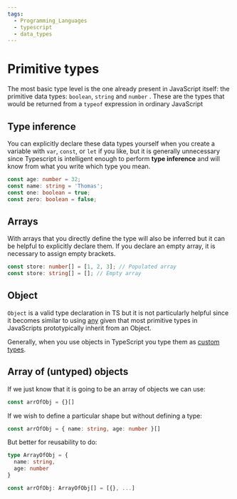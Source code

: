 ```yaml
---
tags:
  - Programming_Languages
  - typescript
  - data_types
---
```


# Primitive types

The most basic type level is the one already present in JavaScript itself: the primitive data types: `boolean`, `string` and `number` . These are the types that would be returned from a `typeof` expression in ordinary JavaScript

## Type inference

You can explicitly declare these data types yourself when you create a variable with `var`, `const`, or `let` if you like, but it is generally unnecessary since Typescript is intelligent enough to perform **type inference** and will know from what you write which type you mean.

```ts
const age: number = 32;
const name: string = 'Thomas';
const one: boolean = true;
const zero: boolean = false;
```

## Arrays

With arrays that you directly define the type will also be inferred but it can be helpful to explicitly declare them. If you declare an empty array, it is necessary to assign empty brackets.

```ts
const store: number[] = [1, 2, 3]; // Populated array
const store: string[] = []; // Empty array
```

## Object

`Object` is a valid type declaration in TS but it is not particularly helpful since it becomes similar to using [any](./Any.md) given that most primitive types in JavaScripts prototypically inherit from an Object.

Generally, when you use objects in TypeScript you type them as [custom types](./Custom_types.md).

## Array of (untyped) objects

If we just know that it is going to be an array of objects we can use:

```ts
const arrOfObj = {}[]
```

If we wish to define a particular shape but without defining a type:

```ts
const arrOfObj = { name: string, age: number }[]
```

But better for reusability to do:

```ts
type ArrayOfObj = {
  name: string,
  age: number
}

const arrOfObj: ArrayOfObj[] = [{}, ...]

```

